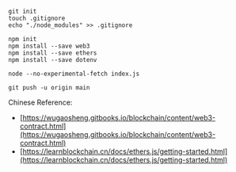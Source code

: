 ```
git init
touch .gitignore
echo "./node_modules" >> .gitignore

npm init
npm install --save web3 
npm install --save ethers
npm install --save dotenv

node --no-experimental-fetch index.js

git push -u origin main
```


Chinese Reference:
- [https://wugaosheng.gitbooks.io/blockchain/content/web3-contract.html](https://wugaosheng.gitbooks.io/blockchain/content/web3-contract.html)
- [https://learnblockchain.cn/docs/ethers.js/getting-started.html](https://learnblockchain.cn/docs/ethers.js/getting-started.html)